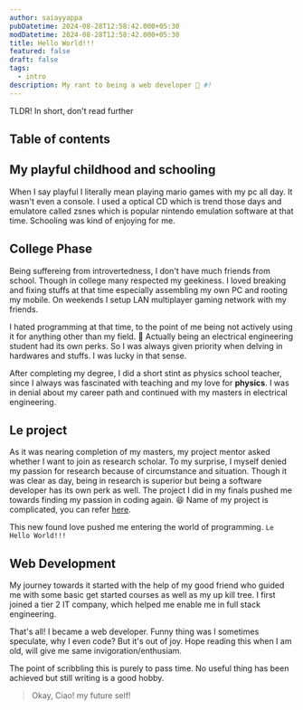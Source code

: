 ```yaml
---
author: saiayyappa
pubDatetime: 2024-08-28T12:58:42.000+05:30
modDatetime: 2024-08-28T12:58:42.000+05:30
title: Hello World!!!
featured: false
draft: false
tags:
  - intro
description: My rant to being a web developer 🤫 #!
---
```


TLDR! In short, don't read further

## Table of contents

## My playful childhood and schooling

When I say playful I literally mean playing mario games with my pc all day.
It wasn't even a console. I used a optical CD which is trend those days and
emulatore called zsnes which is popular nintendo emulation software at that time. Schooling was kind of enjoying for me.

## College Phase

Being suffereing from introvertedness, I don't have much friends from school. Though in college many respected my geekiness. I loved breaking and fixing stuffs at that time especially assembling my own PC and rooting my mobile. On weekends I setup LAN multiplayer gaming network with my friends.

I hated programming at that time, to the point of me being not actively using it for anything other than my field. 👀 Actually being an electrical engineering student had its own perks. So I was always given priority when delving in hardwares and stuffs. I was lucky in that sense.

After completing my degree, I did a short stint as physics school teacher, since I always was fascinated with teaching and my love for **physics**. I was in denial about my career path and continued with my masters in electrical engineering.

## Le project

As it was nearing completion of my masters, my project mentor asked whether I want to join as research scholar. To my surprise, I myself denied my passion for research because of circumstance and situation. Though it was clear as day, being in research is superior but being a software developer has its own perk as well. The project I did in my finals pushed me towards finding my passion in coding again. 😆 Name of my project is complicated, you can refer [here](https://ieeexplore.ieee.org/abstract/document/8719311).

This new found love pushed me entering the world of programming. `Le Hello World!!!`

## Web Development

My journey towards it started with the help of my good friend who guided me with some basic get started courses as well as my up kill tree. I first joined a tier 2 IT company, which helped me enable me in full stack engineering.

That's all! I became a web developer. Funny thing was I sometimes speculate, why I even code? But it's out of joy. Hope reading this when I am old, will give me same invigoration/enthusiam.

The point of scribbling this is purely to pass time. No useful thing has been achieved but still writing is a good hobby.

> Okay, Ciao! my future self!